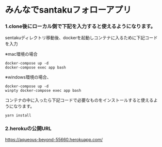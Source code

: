 # みんなでsantakuフォローアプリ

### 1.clone後にローカル側で下記を入力すると使えるようになります。
sentakuディレクトリ移動後、dockerを起動しコンテナに入るために下記コードを入力

※mac環境の場合
```
docker-compose up -d
docker-compose exec app bash
```
※windows環境の場合、
```
docker-compose up -d
winpty docker-compose exec app bash
```

コンテナの中に入ったら下記コードで必要なものをインストールすると使えるようになります。
```
yarn install
```

### 2.herokuの公開URL
https://aqueous-beyond-55660.herokuapp.com/
